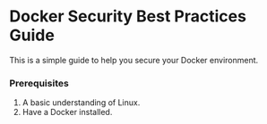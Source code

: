 # Docker Security Best Practices Guide

This is a simple guide to help you secure your Docker environment.

### Prerequisites
1. A basic understanding of Linux.
2. Have a Docker installed.



###



